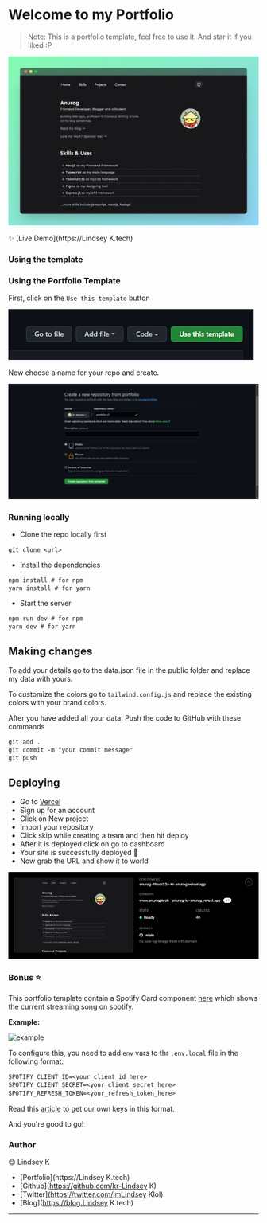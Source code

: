 <h1>
    Welcome to my Portfolio
</h1>

> Note: This is a portfolio template, feel free to use it. And star it if you liked :P

![demo](./public/assets/docs/demo.jpg)

✨ [Live Demo](https://Lindsey K.tech)

### Using the template

### Using the Portfolio Template

First, click on the `Use this template` button

![](./public/assets/docs/template.png)

Now choose a name for your repo and create.

![](./public/assets/docs/create.png)

### Running locally

- Clone the repo locally first

```git
git clone <url>
```

- Install the dependencies

```
npm install # for npm
yarn install # for yarn
```

- Start the server

```
npm run dev # for npm
yarn dev # for yarn
```

## Making changes

To add your details go to the data.json file in the public folder and replace my data with yours.

To customize the colors go to `tailwind.config.js` and replace the existing colors with your brand colors.

After you have added all your data. Push the code to GitHub with these commands

```
git add .
git commit -m "your commit message"
git push
```

## Deploying

- Go to [Vercel](https://vercel.com/dashboard)
- Sign up for an account
- Click on New project
- Import your repository
- Click skip while creating a team and then hit deploy
- After it is deployed click on go to dashboard
- Your site is successfully deployed 🥳
- Now grab the URL and show it to world

![](./public/assets/docs/vercel.png)

### Bonus ⭐

This portfolio template contain a Spotify Card component [here](./components/Misc/Spotify.card.tsx) which shows the current streaming song on spotify.

**Example:**

![example](https://res.cloudinary.com/ddum5vpp3/image/upload/v1646921441/scrnli_3_10_2022_7-40-13_PM_xkbiam.png)

To configure this, you need to add `env` vars to thr `.env.local` file in the following format:

```txt
SPOTIFY_CLIENT_ID=<your_client_id_here>
SPOTIFY_CLIENT_SECRET=<your_client_secret_here>
SPOTIFY_REFRESH_TOKEN=<your_refresh_token_here>
```

Read this [article](https://leerob.io/blog/spotify-api-nextjs) to get our own keys in this format.

And you're good to go!


### Author

😊 Lindsey K

- [Portfolio](https://Lindsey K.tech)
- [Github](https://github.com/kr-Lindsey K)
- [Twitter](https://twitter.com/imLindsey Klol)
- [Blog](https://blog.Lindsey K.tech)

---
